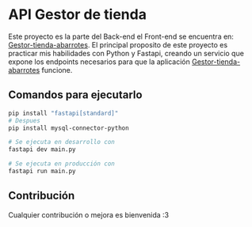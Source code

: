 # API Gestor de tienda
Este proyecto es la parte del Back-end el Front-end se encuentra en: [Gestor-tienda-abarrotes](https://github.com/Irineo-1/Gestor-tienda-abarrotes).
El principal proposito de este proyecto es practicar mis habilidades con Python y Fastapi, creando un servicio que expone los endpoints necesarios para que la aplicación [Gestor-tienda-abarrotes](https://github.com/Irineo-1/Gestor-tienda-abarrotes) funcione.

## Comandos para ejecutarlo
```bash
pip install "fastapi[standard]"
# Despues
pip install mysql-connector-python

# Se ejecuta en desarrollo con
fastapi dev main.py

# Se ejecuta en producción con
fastapi run main.py
```

## Contribución
Cualquier contribución o mejora es bienvenida :3
